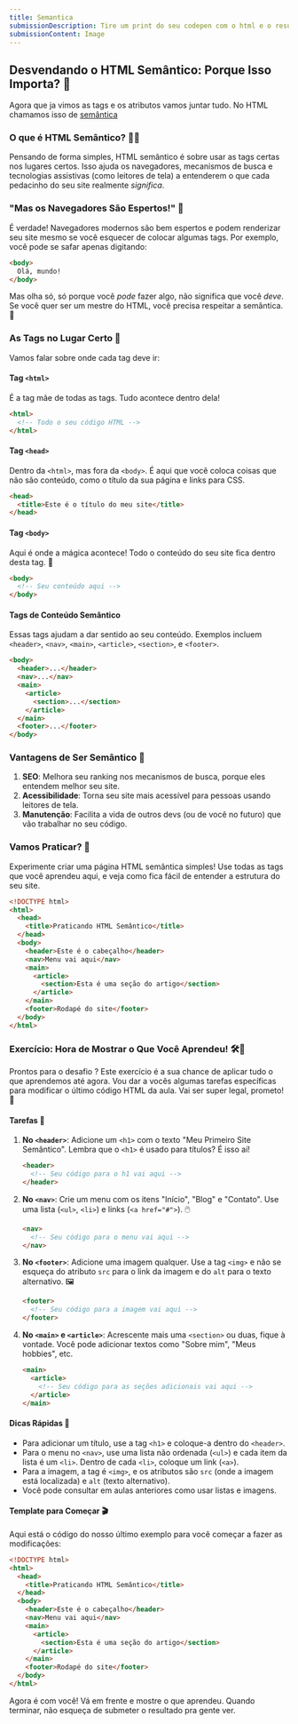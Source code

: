 ```yaml
---
title: Semantica
submissionDescription: Tire um print do seu codepen com o html e o resultado que você criou.
submissionContent: Image
---
```


## Desvendando o HTML Semântico: Porque Isso Importa? 🤔

Agora que ja vimos as tags e os atributos vamos juntar tudo. No HTML chamamos isso de [semântica](https://developer.mozilla.org/pt-BR/docs/Glossary/Semantics)

### O que é HTML Semântico? 🤷‍♀️

Pensando de forma simples, HTML semântico é sobre usar as tags certas nos lugares certos. Isso ajuda os navegadores, mecanismos de busca e tecnologias assistivas (como leitores de tela) a entenderem o que cada pedacinho do seu site realmente _significa_.

### "Mas os Navegadores São Espertos!" 🦾

É verdade! Navegadores modernos são bem espertos e podem renderizar seu site mesmo se você esquecer de colocar algumas tags. Por exemplo, você pode se safar apenas digitando:

```html
<body>
  Olá, mundo!
</body>
```

Mas olha só, só porque você _pode_ fazer algo, não significa que você _deve_. Se você quer ser um mestre do HTML, você precisa respeitar a semântica. 🙏

### As Tags no Lugar Certo 📍

Vamos falar sobre onde cada tag deve ir:

#### Tag `<html>`

É a tag mãe de todas as tags. Tudo acontece dentro dela!

```html
<html>
  <!-- Todo o seu código HTML -->
</html>
```

#### Tag `<head>`

Dentro da `<html>`, mas fora da `<body>`. É aqui que você coloca coisas que não são conteúdo, como o título da sua página e links para CSS.

```html
<head>
  <title>Este é o título do meu site</title>
</head>
```

#### Tag `<body>`

Aqui é onde a mágica acontece! Todo o conteúdo do seu site fica dentro desta tag. 🎉

```html
<body>
  <!-- Seu conteúdo aqui -->
</body>
```

#### Tags de Conteúdo Semântico

Essas tags ajudam a dar sentido ao seu conteúdo. Exemplos incluem `<header>`, `<nav>`, `<main>`, `<article>`, `<section>`, e `<footer>`.

```html
<body>
  <header>...</header>
  <nav>...</nav>
  <main>
    <article>
      <section>...</section>
    </article>
  </main>
  <footer>...</footer>
</body>
```

### Vantagens de Ser Semântico 🌟

1. **SEO**: Melhora seu ranking nos mecanismos de busca, porque eles entendem melhor seu site.
2. **Acessibilidade**: Torna seu site mais acessível para pessoas usando leitores de tela.
3. **Manutenção**: Facilita a vida de outros devs (ou de você no futuro) que vão trabalhar no seu código.

### Vamos Praticar? 🎯

Experimente criar uma página HTML semântica simples! Use todas as tags que você aprendeu aqui, e veja como fica fácil de entender a estrutura do seu site.

```html
<!DOCTYPE html>
<html>
  <head>
    <title>Praticando HTML Semântico</title>
  </head>
  <body>
    <header>Este é o cabeçalho</header>
    <nav>Menu vai aqui</nav>
    <main>
      <article>
        <section>Esta é uma seção do artigo</section>
      </article>
    </main>
    <footer>Rodapé do site</footer>
  </body>
</html>
```

### Exercício: Hora de Mostrar o Que Você Aprendeu! 🛠️🌟

Prontos para o desafio ? Este exercício é a sua chance de aplicar tudo o que aprendemos até agora. Vou dar a vocês algumas tarefas específicas para modificar o último código HTML da aula. Vai ser super legal, prometo! 🎉

#### Tarefas 📝

1. **No `<header>`**: Adicione um `<h1>` com o texto "Meu Primeiro Site Semântico". Lembra que o `<h1>` é usado para títulos? É isso aí!

   ```html
   <header>
     <!-- Seu código para o h1 vai aqui -->
   </header>
   ```

2. **No `<nav>`**: Crie um menu com os itens "Início", "Blog" e "Contato". Use uma lista (`<ul>`, `<li>`) e links (`<a href="#">`). 🖱️

   ```html
   <nav>
     <!-- Seu código para o menu vai aqui -->
   </nav>
   ```

3. **No `<footer>`**: Adicione uma imagem qualquer. Use a tag `<img>` e não se esqueça do atributo `src` para o link da imagem e do `alt` para o texto alternativo. 🖼️

   ```html
   <footer>
     <!-- Seu código para a imagem vai aqui -->
   </footer>
   ```

4. **No `<main>` e `<article>`**: Acrescente mais uma `<section>` ou duas, fique à vontade. Você pode adicionar textos como "Sobre mim", "Meus hobbies", etc.

   ```html
   <main>
     <article>
       <!-- Seu código para as seções adicionais vai aqui -->
     </article>
   </main>
   ```

#### Dicas Rápidas 🚀

- Para adicionar um título, use a tag `<h1>` e coloque-a dentro do `<header>`.
- Para o menu no `<nav>`, use uma lista não ordenada (`<ul>`) e cada item da lista é um `<li>`. Dentro de cada `<li>`, coloque um link (`<a>`).
- Para a imagem, a tag é `<img>`, e os atributos são `src` (onde a imagem está localizada) e `alt` (texto alternativo).
- Você pode consultar em aulas anteriores como usar listas e imagens.

#### Template para Começar 🎬

Aqui está o código do nosso último exemplo para você começar a fazer as modificações:

```html
<!DOCTYPE html>
<html>
  <head>
    <title>Praticando HTML Semântico</title>
  </head>
  <body>
    <header>Este é o cabeçalho</header>
    <nav>Menu vai aqui</nav>
    <main>
      <article>
        <section>Esta é uma seção do artigo</section>
      </article>
    </main>
    <footer>Rodapé do site</footer>
  </body>
</html>
```

Agora é com você! Vá em frente e mostre o que aprendeu. Quando terminar, não esqueça de submeter o resultado pra gente ver.
